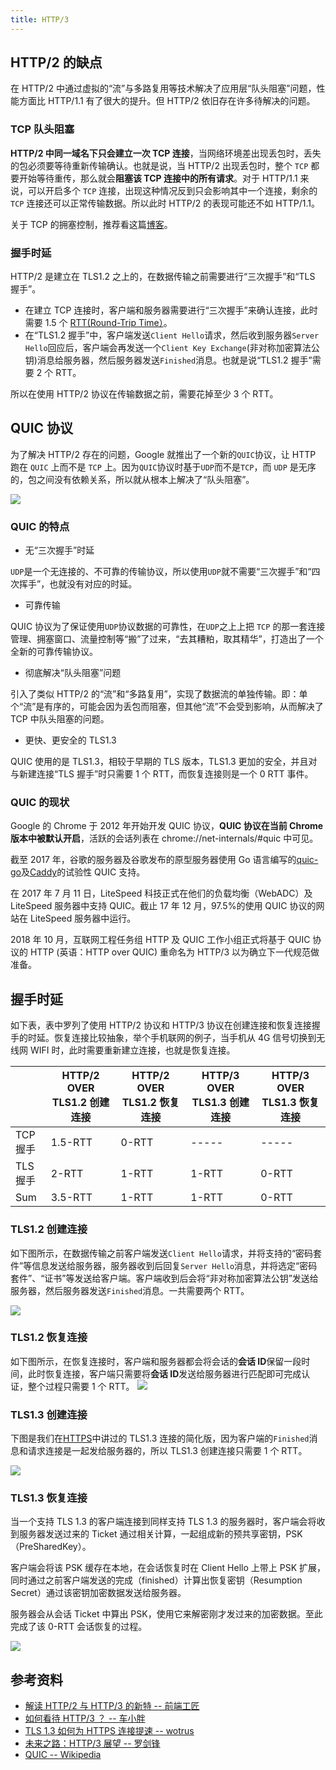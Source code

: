 ```yaml
---
title: HTTP/3
---
```


## HTTP/2 的缺点

在 HTTP/2 中通过虚拟的“流”与多路复用等技术解决了应用层“队头阻塞”问题，性能方面比 HTTP/1.1 有了很大的提升。但 HTTP/2 依旧存在许多待解决的问题。

### TCP 队头阻塞

**HTTP/2 中同一域名下只会建立一次 TCP 连接**，当网络环境差出现丢包时，丢失的包必须要等待重新传输确认。也就是说，当 HTTP/2 出现丢包时，整个 `TCP` 都要开始等待重传，那么就会**阻塞该 TCP 连接中的所有请求**。对于 HTTP/1.1 来说，可以开启多个 `TCP` 连接，出现这种情况反到只会影响其中一个连接，剩余的 `TCP` 连接还可以正常传输数据。所以此时 HTTP/2 的表现可能还不如 HTTP/1.1。

关于 TCP 的拥塞控制，推荐看这篇[博客](https://blog.csdn.net/jtracydy/article/details/52366461)。

### 握手时延

HTTP/2 是建立在 TLS1.2 之上的，在数据传输之前需要进行“三次握手”和“TLS 握手”。

- 在建立 TCP 连接时，客户端和服务器需要进行“三次握手”来确认连接，此时需要 1.5 个 [RTT(Round-Trip Time）](https://www.zhihu.com/question/39244840)。
- 在“TLS1.2 握手”中，客户端发送`Client Hello`请求，然后收到服务器`Server Hello`回应后，客户端会再发送一个`Client Key Exchange`(非对称加密算法公钥)消息给服务器，然后服务器发送`Finished`消息。也就是说“TLS1.2 握手”需要 2 个 RTT。

所以在使用 HTTP/2 协议在传输数据之前，需要花掉至少 3 个 RTT。

## QUIC 协议

为了解决 HTTP/2 存在的问题，Google 就推出了一个新的`QUIC`协议，让 HTTP 跑在 `QUIC` 上而不是 `TCP` 上。因为`QUIC`协议时基于`UDP`而不是`TCP`，而 `UDP` 是无序的，包之间没有依赖关系，所以就从根本上解决了“队头阻塞”。

<Img w="600" legend="图：HTTP各层协议" src="https://cosmos-x.oss-cn-hangzhou.aliyuncs.com/20200108223602.png" />

### QUIC 的特点

- 无“三次握手”时延

`UDP`是一个无连接的、不可靠的传输协议，所以使用`UDP`就不需要“三次握手”和“四次挥手”，也就没有对应的时延。

- 可靠传输

QUIC 协议为了保证使用`UDP`协议数据的可靠性，在`UDP`之上上把 `TCP` 的那一套连接管理、拥塞窗口、流量控制等“搬”了过来，“去其糟粕，取其精华”，打造出了一个全新的可靠传输协议。

- 彻底解决“队头阻塞”问题

引入了类似 HTTP/2 的“流”和“多路复用”，实现了数据流的单独传输。即：单个“流”是有序的，可能会因为丢包而阻塞，但其他“流”不会受到影响，从而解决了 TCP 中队头阻塞的问题。

- 更快、更安全的 TLS1.3

QUIC 使用的是 TLS1.3，相较于早期的 TLS 版本，TLS1.3 更加的安全，并且对与新建连接“TLS 握手”时只需要 1 个 RTT，而恢复连接则是一个 0 RTT 事件。

### QUIC 的现状

Google 的 Chrome 于 2012 年开始开发 QUIC 协议，**QUIC 协议在当前 Chrome 版本中被默认开启**，活跃的会话列表在 chrome://net-internals/#quic 中可见。

截至 2017 年，谷歌的服务器及谷歌发布的原型服务器使用 Go 语言编写的[quic-go](https://github.com/lucas-clemente/quic-go)及[Caddy](https://zh.wikipedia.org/wiki/Caddy)的试验性 QUIC 支持。

在 2017 年 7 月 11 日，LiteSpeed 科技正式在他们的负载均衡（WebADC）及 LiteSpeed 服务器中支持 QUIC。截止 17 年 12 月，97.5%的使用 QUIC 协议的网站在 LiteSpeed 服务器中运行。

2018 年 10 月，互联网工程任务组 HTTP 及 QUIC 工作小组正式将基于 QUIC 协议的 HTTP (英语：HTTP over QUIC) 重命名为 HTTP/3 以为确立下一代规范做准备。

## 握手时延

如下表，表中罗列了使用 HTTP/2 协议和 HTTP/3 协议在创建连接和恢复连接握手的时延。恢复连接比较抽象，举个手机联网的例子，当手机从 4G 信号切换到无线网 WIFI 时，此时需要重新建立连接，也就是恢复连接。

|  | HTTP/2 OVER TLS1.2 创建连接 | HTTP/2 OVER TLS1.2 恢复连接 | HTTP/3 OVER TLS1.3 创建连接 | HTTP/3 OVER TLS1.3 恢复连接 |
| --- | --- | --- | --- | --- |
| TCP 握手 | 1.5-RTT | 0-RTT | ----- | ----- |
| TLS 握手 | 2-RTT | 1-RTT | 1-RTT | 0-RTT |
| Sum | 3.5-RTT | 1-RTT | 1-RTT | 0-RTT |

### TLS1.2 创建连接

如下图所示，在数据传输之前客户端发送`Client Hello`请求，并将支持的“密码套件”等信息发送给服务器，服务器收到后回复`Server Hello`消息，并将选定“密码套件”、“证书”等发送给客户端。客户端收到后会将“非对称加密算法公钥”发送给服务器，然后服务器发送`Finished`消息。一共需要两个 RTT。

<Img w="600" legend="图：TLS1.2创建连接" src="https://cosmos-x.oss-cn-hangzhou.aliyuncs.com/20200108233152.png" />

### TLS1.2 恢复连接

如下图所示，在恢复连接时，客户端和服务器都会将会话的**会话 ID**保留一段时间，此时恢复连接，客户端只需要将**会话 ID**发送给服务器进行匹配即可完成认证，整个过程只需要 1 个 RTT。 <Img w="600" legend="图：TLS1.2恢复连接" src="https://cosmos-x.oss-cn-hangzhou.aliyuncs.com/20200108233819.png" />

### TLS1.3 创建连接

下图是我们在[HTTPS](/docs/http/6.http-security/https#https-建立连接的过程)中讲过的 TLS1.3 连接的简化版，因为客户端的`Finished`消息和请求连接是一起发给服务器的，所以 TLS1.3 创建连接只需要 1 个 RTT。

<Img w="600" legend="图：TLS1.3创建连接" src="https://cosmos-x.oss-cn-hangzhou.aliyuncs.com/20200108234311.png" />

### TLS1.3 恢复连接

当一个支持 TLS 1.3 的客户端连接到同样支持 TLS 1.3 的服务器时，客户端会将收到服务器发送过来的 Ticket 通过相关计算，一起组成新的预共享密钥，PSK（PreSharedKey）。

客户端会将该 PSK 缓存在本地，在会话恢复时在 Client Hello 上带上 PSK 扩展，同时通过之前客户端发送的完成（finished）计算出恢复密钥（Resumption Secret）通过该密钥加密数据发送给服务器。

服务器会从会话 Ticket 中算出 PSK，使用它来解密刚才发过来的加密数据。至此完成了该 0-RTT 会话恢复的过程。

<Img w="600" legend="图：TLS1.3恢复连接" src="https://cosmos-x.oss-cn-hangzhou.aliyuncs.com/20200109121509.png" />

## 参考资料

- [解读 HTTP/2 与 HTTP/3 的新特 -- 前端工匠](https://mp.weixin.qq.com/s/zhYWDhsqrBO5MB4Hw2XkDA)
- [如何看待 HTTP/3 ？ -- 车小胖](https://www.zhihu.com/question/302412059/answer/533223530)
- [TLS 1.3 如何为 HTTPS 连接提速 -- wotrus](https://zhuanlan.zhihu.com/p/27524995)
- [未来之路：HTTP/3 展望 -- 罗剑锋](https://time.geekbang.org/column/intro/100029001)
- [QUIC -- Wikipedia](https://en.wikipedia.org/wiki/QUIC)
